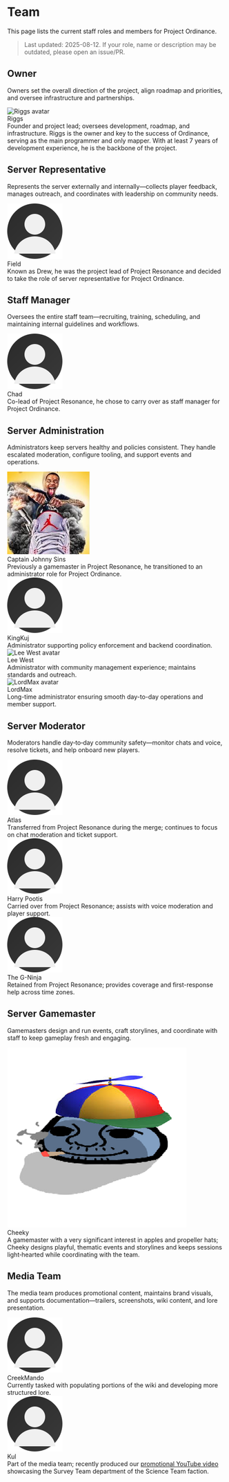 <!-- markdownlint-disable MD033 -->
# Team

This page lists the current staff roles and members for Project Ordinance.

> Last updated: 2025-08-12. If your role, name or description may be outdated, please open an issue/PR.

## Owner

<p class="po-role-desc">
Owners set the overall direction of the project, align roadmap and priorities, and oversee infrastructure and partnerships.
</p>

<div class="po-role">
    <div class="po-member">
        <img class="po-avatar" src="https://cdn.discordapp.com/avatars/795817004426461184/7123aaaeb3b21ee8b120b73c0885af1c.webp?size=1024" alt="Riggs avatar" />
        <div>
            <div class="po-name">Riggs</div>
            <div class="po-desc">Founder and project lead; oversees development, roadmap, and infrastructure. Riggs is the owner and key to the success of Ordinance, serving as the main programmer and only mapper. With at least 7 years of development experience, he is the backbone of the project.</div>
        </div>
    </div>
</div>

## Server Representative

<p class="po-role-desc">
Represents the server externally and internally—collects player feedback, manages outreach, and coordinates with leadership on community needs.
</p>

<div class="po-role">
    <div class="po-member">
        <img class="po-avatar" src="../assets/avatar.svg" alt="Field avatar" />
        <div>
            <div class="po-name">Field</div>
            <div class="po-desc">Known as Drew, he was the project lead of Project Resonance and decided to take the role of server representative for Project Ordinance.</div>
        </div>
    </div>
</div>

## Staff Manager

<p class="po-role-desc">
Oversees the entire staff team—recruiting, training, scheduling, and maintaining internal guidelines and workflows.
</p>

<div class="po-role">
    <div class="po-member">
        <img class="po-avatar" src="../assets/avatar.svg" alt="Chad avatar" />
        <div>
            <div class="po-name">Chad</div>
            <div class="po-desc">Co-lead of Project Resonance, he chose to carry over as staff manager for Project Ordinance.</div>
        </div>
    </div>
</div>

## Server Administration

<p class="po-role-desc">
Administrators keep servers healthy and policies consistent. They handle escalated moderation, configure tooling, and support events and operations.
</p>

<div class="po-role">
    <div class="po-member">
        <img class="po-avatar" src="../assets/CaptainJohnnySins.png" alt="Captain Johnny Sins avatar" />
        <div>
            <div class="po-name">Captain Johnny Sins</div>
            <div class="po-desc">Previously a gamemaster in Project Resonance, he transitioned to an administrator role for Project Ordinance.</div>
        </div>
    </div>
    <div class="po-member">
        <img class="po-avatar" src="../assets/avatar.svg" alt="KingKuj avatar" />
        <div>
            <div class="po-name">KingKuj</div>
            <div class="po-desc">Administrator supporting policy enforcement and backend coordination.</div>
        </div>
    </div>
    <div class="po-member">
        <img class="po-avatar" src="https://cdn.discordapp.com/avatars/312653035572559873/fbaa63edbfb4f97a6baa57ab3716c9e3.webp?size=1024" alt="Lee West avatar" />
        <div>
            <div class="po-name">Lee West</div>
            <div class="po-desc">Administrator with community management experience; maintains standards and outreach.</div>
        </div>
    </div>
    <div class="po-member">
        <img class="po-avatar" src="https://cdn.discordapp.com/avatars/606949604700717069/a_a0781ab6812d5d58e7e1a4033a807d06.gif?size=128" alt="LordMax avatar" />
        <div>
            <div class="po-name">LordMax</div>
            <div class="po-desc">Long-time administrator ensuring smooth day-to-day operations and member support.</div>
        </div>
    </div>
</div>

## Server Moderator

<p class="po-role-desc">
Moderators handle day‑to‑day community safety—monitor chats and voice, resolve tickets, and help onboard new players.
</p>

<div class="po-role">
    <div class="po-member">
        <img class="po-avatar" src="../assets/avatar.svg" alt="Atlas avatar" />
        <div>
            <div class="po-name">Atlas</div>
            <div class="po-desc">Transferred from Project Resonance during the merge; continues to focus on chat moderation and ticket support.</div>
        </div>
    </div>
    <div class="po-member">
        <img class="po-avatar" src="../assets/avatar.svg" alt="Harry Pootis avatar" />
        <div>
            <div class="po-name">Harry Pootis</div>
            <div class="po-desc">Carried over from Project Resonance; assists with voice moderation and player support.</div>
        </div>
    </div>
    <div class="po-member">
        <img class="po-avatar" src="../assets/avatar.svg" alt="The G-Ninja avatar" />
        <div>
            <div class="po-name">The G-Ninja</div>
            <div class="po-desc">Retained from Project Resonance; provides coverage and first-response help across time zones.</div>
        </div>
    </div>
</div>

## Server Gamemaster

<p class="po-role-desc">
Gamemasters design and run events, craft storylines, and coordinate with staff to keep gameplay fresh and engaging.
</p>

<div class="po-role">
    <div class="po-member">
        <img class="po-avatar" src="../assets/Cheeky.png" alt="Cheeky avatar" />
        <div>
            <div class="po-name">Cheeky</div>
            <div class="po-desc">A gamemaster with a very significant interest in apples and propeller hats; Cheeky designs playful, thematic events and storylines and keeps sessions light‑hearted while coordinating with the team.</div>
        </div>
    </div>
</div>

## Media Team

<p class="po-role-desc">
The media team produces promotional content, maintains brand visuals, and supports documentation—trailers, screenshots, wiki content, and lore presentation.
</p>

<div class="po-role">
    <div class="po-member">
        <img class="po-avatar" src="../assets/avatar.svg" alt="CreekMando avatar" />
        <div>
            <div class="po-name">CreekMando</div>
            <div class="po-desc">Currently tasked with populating portions of the wiki and developing more structured lore.</div>
        </div>
    </div>
    <div class="po-member">
        <img class="po-avatar" src="../assets/avatar.svg" alt="Kul avatar" />
        <div>
            <div class="po-name">Kul</div>
            <div class="po-desc">Part of the media team; recently produced our <a href="https://www.youtube.com/watch?v=NZhnvHiR_mc" target="_blank">promotional YouTube video</a> showcasing the Survey Team department of the Science Team faction.</div>
        </div>
    </div>
</div>
